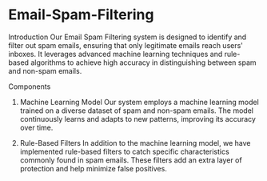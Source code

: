 # Email-Spam-Filtering
Introduction
Our Email Spam Filtering system is designed to identify and filter out spam emails, ensuring that only legitimate emails reach users' inboxes. It leverages advanced machine learning techniques and rule-based algorithms to achieve high accuracy in distinguishing between spam and non-spam emails.

Components
1. Machine Learning Model
Our system employs a machine learning model trained on a diverse dataset of spam and non-spam emails. The model continuously learns and adapts to new patterns, improving its accuracy over time.

2. Rule-Based Filters
In addition to the machine learning model, we have implemented rule-based filters to catch specific characteristics commonly found in spam emails. These filters add an extra layer of protection and help minimize false positives.
